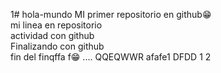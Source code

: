 1# hola-mundo
MI primer repositorio en github😁                                                                                                                  
mi linea en repositorio                                                                                                               
actividad con github                                                                                                                            
Finalizando con github                                                                                                                   
fin del finqffa
f😁
....
QQEQWWR
afafe1
DFDD
1
2
